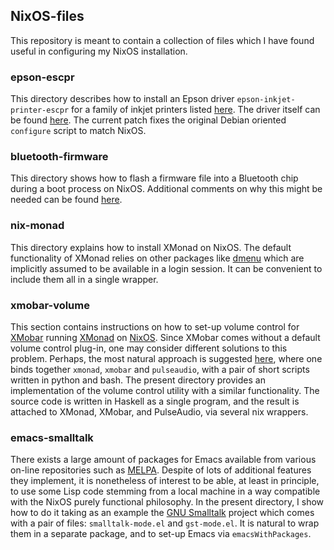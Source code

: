 ## NixOS-files

This repository is meant to contain a collection of files which I have found useful in configuring my NixOS installation.

### epson-escpr

This directory describes how to install an Epson driver `epson-inkjet-printer-escpr` for a family of inkjet printers listed [here](http://www.openprinting.org/driver/epson-escpr/). The driver itself can be found [here](http://download.ebz.epson.net/dsc/search/01/search/?OSC=LX). The current patch fixes the original Debian oriented `configure` script to match NixOS.

### bluetooth-firmware

This directory shows how to flash a firmware file into a Bluetooth chip during a boot process on NixOS. Additional comments on why this might be needed can be found [here](https://wiki.archlinux.org/index.php/bluetooth).

### nix-monad

This directory explains how to install XMonad on NixOS. The default functionality of XMonad relies on other packages like [dmenu](https://wiki.archlinux.org/index.php/dmenu) which are implicitly assumed to be available in a login session. It can be convenient to include them all in a single wrapper.

### xmobar-volume

This section contains instructions on how to set-up volume control for [XMobar](https://github.com/jaor/xmobar) running [XMonad](https://github.com/xmonad/xmonad) on [NixOS](http://nixos.org). Since XMobar comes without a default volume control plug-in, one may consider different solutions to this problem. Perhaps, the most natural  approach is suggested [here](https://github.com/bchurchill/xmonad-pulsevolume),   where one binds together `xmonad`, `xmobar` and `pulseaudio`, with a pair of short scripts written in python and bash. The present directory provides an implementation of the volume control utility with a similar functionality. The source code is written in Haskell as a single program, and the result is attached to XMonad, XMobar, and PulseAudio, via several nix wrappers.

### emacs-smalltalk

There exists a large amount of packages for Emacs available from various on-line repositories such as [MELPA](https://melpa.org/). Despite of lots of additional features they implement, it is nonetheless of interest to be able, at least in principle, to use some Lisp code stemming from a local machine in a way compatible with the NixOS purely functional philosophy. In the present directory, I show how to do it taking as an example the [GNU Smalltalk](http://smalltalk.gnu.org/) project which comes with a pair of files: `smalltalk-mode.el` and `gst-mode.el`. It is natural to wrap them in a separate package, and to set-up Emacs via `emacsWithPackages`. 

